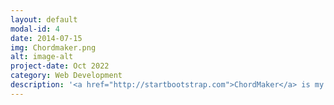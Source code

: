 ```yaml
---
layout: default
modal-id: 4
date: 2014-07-15
img: Chordmaker.png
alt: image-alt
project-date: Oct 2022
category: Web Development
description: '<a href="http://startbootstrap.com">ChordMaker</a> is my original MIDI effect plugin that can match diatonic seven chords to melody notes in real time. It supports selecting from 24 different natural minor/major scales, customizing the number of melody notes (up to 16), and matching chords at a certain sequence (some will be matched but some won’t). Users can also select the type of every chord (For example minor/major, dominant, and half-diminished chords). In order to improve user experience, I also designed an automated reset module and a lag module for every chord note to simulate the effect of a real person’s playing.'
---
```

